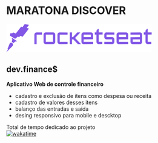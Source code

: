 # MARATONA DISCOVER
[![ROCKETSEAT](https://raw.githubusercontent.com/huannvictor/maratonaDiscover/2aa4dd2d6a11fed39e05dd672881b79c1657fa93/pictures/logoRocket.svg)](https://youtu.be/NlDr6JX3VvA)

## dev.finance$

__Aplicativo Web de controle financeiro__
  - cadastro e exclusão de itens como despesa ou receita
  - cadastro de valores desses itens 
  - balanço das entradas e saída
  - desing responsivo para moblie e descktop  

Total de tempo dedicado ao projeto  
[![wakatime](https://wakatime.com/badge/user/5a2e9d27-6aba-49b5-9755-f97369431e1e/project/74967922-d6b4-47d7-b00d-3eea54b69a6e.svg)](https://wakatime.com/badge/user/5a2e9d27-6aba-49b5-9755-f97369431e1e/project/74967922-d6b4-47d7-b00d-3eea54b69a6e)
